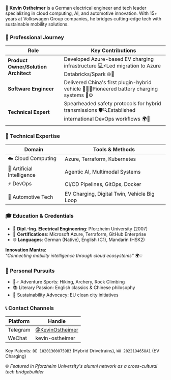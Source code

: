 🌟 **Kevin Ostheimer** is a German electrical engineer and tech leader specializing in cloud computing, AI, and automotive innovation. With 15+ years at Volkswagen Group companies, he bridges cutting-edge tech with sustainable mobility solutions.  

### 🚀 Professional Journey  

| **Role** | **Key Contributions** |  
|----------|------------------------|  
| **Product Owner/Solution Architect** | Developed Azure-based EV charging infrastructure 💻⚡Led migration to Azure Databricks/Spark 🌐🔧 |  
| **Software Engineer** | Delivered China's first plugin-hybrid vehicle 🚗🇨🇳Pioneered battery charging systems 🔋⚙️ |  
| **Technical Expert** | Spearheaded safety protocols for hybrid transmissions 🛡️🔍Established international DevOps workflows 🌍🤖 |  

### 🔧 Technical Expertise  

| **Domain** | **Tools & Methods** |  
|------------|----------------------|  
| ☁️ Cloud Computing | Azure, Terraform, Kubernetes |  
| 🧠 Artificial Intelligence | Agentic AI, Multimodal Systems | 
| ⚡ DevOps | CI/CD Pipelines, GitOps, Docker |  
| 🚗 Automotive Tech | EV Charging, Digital Twin, Vehicle Big Loop |  

### 🎓 Education & Credentials  

- 🏫 **Dipl.-Ing. Electrical Engineering**: Pforzheim University (2007)
- 📜 **Certifications**: Microsoft Azure, Terraform, GitHub Enterprise
- 🌐 **Languages**: German (Native), English (C1), Mandarin (HSK2)


**Innovation Mantra:**  
*"Connecting mobility intelligence through cloud ecosystems"* 🌍💡  

### 🏹 Personal Pursuits  

- 🧗♂️ Adventure Sports: Hiking, Archery, Rock Climbing  
- 📚 Literary Passion: English classics & Chinese philosophy  
- 🌱 Sustainability Advocacy: EU clean city initiatives

### 📞 Contact Channels  

| Platform | Handle |  
|----------|--------|  
| Telegram | [@KevinOstheimer](https://t.me/KevinOstheimer) |  
| WeChat | kevin-ostheimer |  

Key Patents: `DE 102013000759B3` (Hybrid Drivetrains), `WO 2022194658A1` (EV Charging)

🌐 *Featured in Pforzheim University's alumni network as a cross-cultural tech bridgebuilder*
